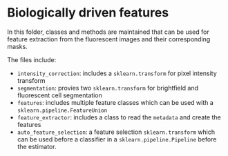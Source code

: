 # Biologically driven features

In this folder, classes and methods are maintained that can be used for feature extraction from the fluorescent images and their corresponding masks. 

The files include:

-   `intensity_correction`: includes a `sklearn.transform` for pixel intensity transform
-   `segmentation`: provies two `sklearn.transform` for brightfield and fluorescent cell segmentation
-   `features`: includes multiple feature classes which can be used with a `sklearn.pipeline.FeatureUnion`
-   `feature_extractor`: includes a class to read the `metadata` and create the features
-   `auto_feature_selection`: a feature selection `sklearn.transform` which can be used before a classifier in a `sklearn.pipeline.Pipeline` before the estimator.